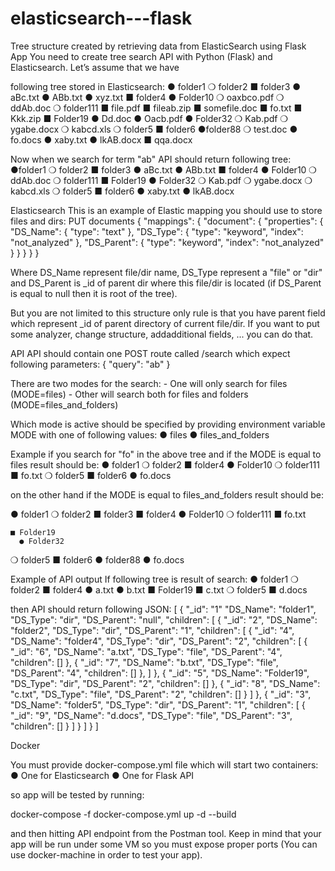 # elasticsearch---flask

Tree structure created by retrieving data from ElasticSearch using Flask App
You need to create tree search API with Python (Flask) and Elasticsearch. Let’s assume that we have

following tree stored in Elasticsearch:
● folder1
   ❍ folder2
    ■ folder3
      ● aBc.txt
      ● ABb.txt
      ● xyz.txt
    ■ folder4
      ● Folder10
        ❍ oaxbco.pdf
        ❍ ddAb.doc
        ❍ folder111
          ■ file.pdf
          ■ fileab.zip
          ■ somefile.doc
          ■ fo.txt
        ■ Kkk.zip
        ■ Folder19
          ● Dd.doc
          ● Oacb.pdf
          ● Folder32
            ❍ Kab.pdf
            ❍ ygabe.docx
    ❍ kabcd.xls
    ❍ folder5
      ■ folder6
        ●folder88
          ❍ test.doc
        ● fo.docs
        ● xaby.txt
        ● lkAB.docx
       ■ qqa.docx
       
       
Now when we search for term "ab" API should return following tree:
●folder1
  ❍ folder2
    ■ folder3
      ● aBc.txt
      ● ABb.txt
    ■ folder4
      ● Folder10
        ❍ ddAb.doc
        ❍ folder111
    ■ Folder19
      ● Folder32
        ❍ Kab.pdf
        ❍ ygabe.docx
  ❍ kabcd.xls
  ❍ folder5
    ■ folder6
      ● xaby.txt
      ● lkAB.docx
      

Elasticsearch
This is an example of Elastic mapping you should use to store files and dirs:
PUT documents
{
  "mappings": {
    "document": {
    "properties": {
      "DS_Name": {
        "type": "text"
      },
      "DS_Type": {
        "type": "keyword",
        "index": "not_analyzed"
      },
      "DS_Parent": {
        "type": "keyword",
        "index": "not_analyzed"
        }
      }
    }
  }
}

Where DS_Name represent file/dir name, DS_Type represent a "file" or "dir" and DS_Parent is _id
of parent dir where this file/dir is located (if DS_Parent is equal to null then it is root of the tree).

But you are not limited to this structure only rule is that you have parent field which represent _id
of parent directory of current file/dir. If you want to put some analyzer, change structure, addadditional fields, ... you can do that.


API
API should contain one POST route called /search which expect following parameters:
{
  "query": "ab"
}

There are two modes for the search: - One will only search for files (MODE=files) - Other will search
both for files and folders (MODE=files_and_folders)

Which mode is active should be specified by providing environment variable MODE with one of
following values:
● files
● files_and_folders

Example
if you search for "fo" in the above tree and if the MODE is equal to files result should be:
● folder1
  ❍ folder2
    ■ folder4
      ● Folder10
        ❍ folder111
          ■ fo.txt
  ❍ folder5
    ■ folder6
      ● fo.docs
      
on the other hand if the MODE is equal to files_and_folders result should be:

● folder1
  ❍ folder2
    ■ folder3
    ■ folder4
      ● Folder10
        ❍ folder111
          ■ fo.txt

    ■ Folder19
      ● Folder32
  ❍ folder5
    ■ folder6
      ● folder88
      ● fo.docs
      
      
Example of API output
If following tree is result of search:
● folder1
  ❍ folder2
    ■ folder4
      ● a.txt
      ● b.txt
    ■ Folder19
    ■ c.txt
  ❍ folder5
    ■ d.docs

then API should return following JSON:
[
  {
    "_id": "1"
    "DS_Name": "folder1",
    "DS_Type": "dir",
    "DS_Parent": "null",
    "children": [
      {
        "_id": "2",
        "DS_Name": "folder2",
        "DS_Type": "dir",
        "DS_Parent": "1",
        "children": [
            {
              "_id": "4",
              "DS_Name": "folder4",
              "DS_Type": "dir",
              "DS_Parent": "2",
              "children": [
                  {
                    "_id": "6",
                    "DS_Name": "a.txt",
                    "DS_Type": "file",
                    "DS_Parent": "4",
                    "children": []
                  },
                  {
                    "_id": "7",
                    "DS_Name": "b.txt",
                    "DS_Type": "file",
                    "DS_Parent": "4",
                    "children": []
                  },
                ]
              },
              {
                "_id": "5",
                "DS_Name": "Folder19",
                "DS_Type": "dir",
                "DS_Parent": "2",
                "children": []
              },
              {
                "_id": "8",
                "DS_Name": "c.txt",
                "DS_Type": "file",
                "DS_Parent": "2",
                "children": []
              }
            ]
          },
          {
            "_id": "3",
            "DS_Name": "folder5",
            "DS_Type": "dir",
            "DS_Parent": "1",
            "children": [
              {
                "_id": "9",
                "DS_Name": "d.docs",
                "DS_Type": "file",
                "DS_Parent": "3",
                "children": []
              }
           ]
         }
      ]
    }
 ]
 
 
Docker

You must provide docker-compose.yml file which will start two containers:
● One for Elasticsearch
● One for Flask API

so app will be tested by running:

  docker-compose -f docker-compose.yml up -d --build
 
and then hitting API endpoint from the Postman tool. Keep in mind that your app will be run under
some VM so you must expose proper ports (You can use docker-machine in order to test your app).
